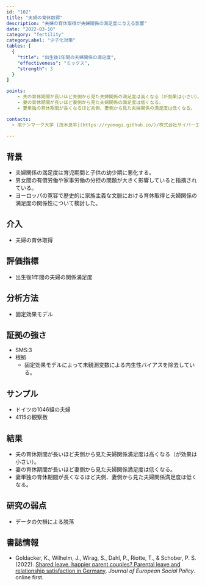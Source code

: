 ```yaml
---
id: "102"
title: "夫婦の育休取得"
description: "夫婦の育休取得が夫婦関係の満足度に与える影響"
date: "2022-03-10"
category: "fertility"
categoryLabel: "少子化対策"
tables: [
  {
    "title": "出生後1年間の夫婦関係の満足度",
    "effectiveness": "ミックス",
    "strength": 3
  }
]

points:
    - 夫の育休期間が長いほど夫側から見た夫婦関係の満足度は高くなる（が効果は小さい）。
    - 妻の育休期間が長いほど妻側から見た夫婦関係の満足度は低くなる。
    - 妻単独の育休期間が長くなるほど夫側、妻側から見た夫婦関係の満足度は低くなる。

contacts:
  - 南デンマーク大学 [茂木良平](https://ryomogi.github.io/)/株式会社サイバーエージェント経済学社会実装チーム
  
---
```


## 背景
- 夫婦関係の満足度は育児期間と子供の幼少期に悪化する。
- 男女間の有償労働や家事労働の分担の問題が大きく影響していると指摘されている。
- ヨーロッパの寛容で歴史的に家族主義な文脈における育休取得と夫婦関係の満足度の関係性について検討した。

## 介入
- 夫婦の育休取得

## 評価指標
- 出生後1年間の夫婦の関係満足度

## 分析方法
- 固定効果モデル

## 証拠の強さ
- SMS:3
- 根拠 
    - 固定効果モデルによって未観測変数による内生性バイアスを除去している。

## サンプル
- ドイツの1046組の夫婦
- 4115の観察数

## 結果
- 夫の育休期間が長いほど夫側から見た夫婦関係満足度は高くなる（が効果は小さい）。
- 妻の育休期間が長いほど妻側から見た夫婦関係満足度は低くなる。
- 妻単独の育休期間が長くなるほど夫側、妻側から見た夫婦関係満足度は低くなる。

## 研究の弱点
- データの欠損による脱落

## 書誌情報
- Goldacker, K., Wilhelm, J., Wirag, S., Dahl, P., Riotte, T., & Schober, P. S. (2022). [Shared leave, happier parent couples? Parental leave and relationship satisfaction in Germany](https://journals.sagepub.com/doi/full/10.1177/09589287211056187). *Journal of European Social Policy*. online first.